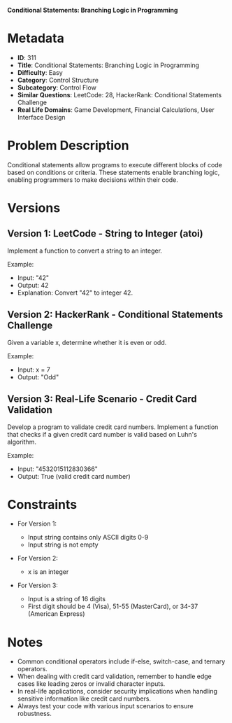 **Conditional Statements: Branching Logic in Programming**

# Metadata

- **ID**: 311
- **Title**: Conditional Statements: Branching Logic in Programming
- **Difficulty**: Easy
- **Category**: Control Structure
- **Subcategory**: Control Flow
- **Similar Questions**: LeetCode: 28, HackerRank: Conditional Statements Challenge
- **Real Life Domains**: Game Development, Financial Calculations, User Interface Design

# Problem Description

Conditional statements allow programs to execute different blocks of code based on conditions or criteria. These statements enable branching logic, enabling programmers to make decisions within their code.

# Versions

## Version 1: LeetCode - String to Integer (atoi)

Implement a function to convert a string to an integer.

Example:

- Input: "42"
- Output: 42
- Explanation: Convert "42" to integer 42.

## Version 2: HackerRank - Conditional Statements Challenge

Given a variable x, determine whether it is even or odd.

Example:

- Input: x = 7
- Output: "Odd"

## Version 3: Real-Life Scenario - Credit Card Validation

Develop a program to validate credit card numbers. Implement a function that checks if a given credit card number is valid based on Luhn's algorithm.

Example:

- Input: "4532015112830366"
- Output: True (valid credit card number)

# Constraints

- For Version 1:

  - Input string contains only ASCII digits 0-9
  - Input string is not empty

- For Version 2:

  - x is an integer

- For Version 3:
  - Input is a string of 16 digits
  - First digit should be 4 (Visa), 51-55 (MasterCard), or 34-37 (American Express)

# Notes

- Common conditional operators include if-else, switch-case, and ternary operators.
- When dealing with credit card validation, remember to handle edge cases like leading zeros or invalid character inputs.
- In real-life applications, consider security implications when handling sensitive information like credit card numbers.
- Always test your code with various input scenarios to ensure robustness.
